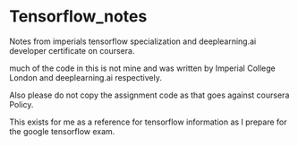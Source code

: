 # Tensorflow_notes
Notes from imperials tensorflow specialization and deeplearning.ai developer certificate on coursera.

much of the code in this is not mine and was written by Imperial College London and deeplearning.ai respectively.

Also please do not copy the assignment code as that goes against coursera Policy.

This exists for me as a reference for tensorflow information as I prepare for the google tensorflow exam.
